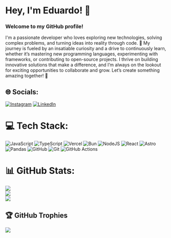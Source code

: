 # Hey, I'm Eduardo! 👋
### Welcome to my GitHub profile!  
I'm a passionate developer who loves exploring new technologies, solving complex problems, and turning ideas into reality through code. 🚀 My journey is fueled by an insatiable curiosity and a drive to continuously learn, whether it’s mastering new programming languages, experimenting with frameworks, or contributing to open-source projects. I thrive on building innovative solutions that make a difference, and I’m always on the lookout for exciting opportunities to collaborate and grow. Let’s create something amazing together! 🌟

## 🌐 Socials:
[![Instagram](https://img.shields.io/badge/Instagram-%23E4405F.svg?logo=Instagram&logoColor=white)](https://instagram.com/https://www.instagram.com/eduardovg_/) [![LinkedIn](https://img.shields.io/badge/LinkedIn-%230077B5.svg?logo=linkedin&logoColor=white)](https://linkedin.com/in/https://www.linkedin.com/in/eduardo-valencia-g%C3%B3mez-a33160271/) 

# 💻 Tech Stack:
![JavaScript](https://img.shields.io/badge/javascript-%23323330.svg?style=flat&logo=javascript&logoColor=%23F7DF1E) ![TypeScript](https://img.shields.io/badge/typescript-%23007ACC.svg?style=flat&logo=typescript&logoColor=white) ![Vercel](https://img.shields.io/badge/vercel-%23000000.svg?style=flat&logo=vercel&logoColor=white) ![Bun](https://img.shields.io/badge/Bun-%23000000.svg?style=flat&logo=bun&logoColor=white) ![NodeJS](https://img.shields.io/badge/node.js-6DA55F?style=flat&logo=node.js&logoColor=white) ![React](https://img.shields.io/badge/react-%2320232a.svg?style=flat&logo=react&logoColor=%2361DAFB) ![Astro](https://img.shields.io/badge/astro-%232C2052.svg?style=flat&logo=astro&logoColor=white) ![Pandas](https://img.shields.io/badge/pandas-%23150458.svg?style=flat&logo=pandas&logoColor=white) ![GitHub](https://img.shields.io/badge/github-%23121011.svg?style=flat&logo=github&logoColor=white) ![Git](https://img.shields.io/badge/git-%23F05033.svg?style=flat&logo=git&logoColor=white) ![GitHub Actions](https://img.shields.io/badge/github%20actions-%232671E5.svg?style=flat&logo=githubactions&logoColor=white)
# 📊 GitHub Stats:
![](https://github-readme-stats.vercel.app/api?username=Obskurath&theme=dark&hide_border=false&include_all_commits=false&count_private=false)<br/>
![](https://github-readme-streak-stats.herokuapp.com/?user=Obskurath&theme=dark&hide_border=false)<br/>
![](https://github-readme-stats.vercel.app/api/top-langs/?username=Obskurath&theme=dark&hide_border=false&include_all_commits=false&count_private=false&layout=compact)

## 🏆 GitHub Trophies
![](https://github-profile-trophy.vercel.app/?username=Obskurath&theme=dracula&no-frame=false&no-bg=true&margin-w=4)

<!-- Proudly created with GPRM ( https://gprm.itsvg.in ) -->

